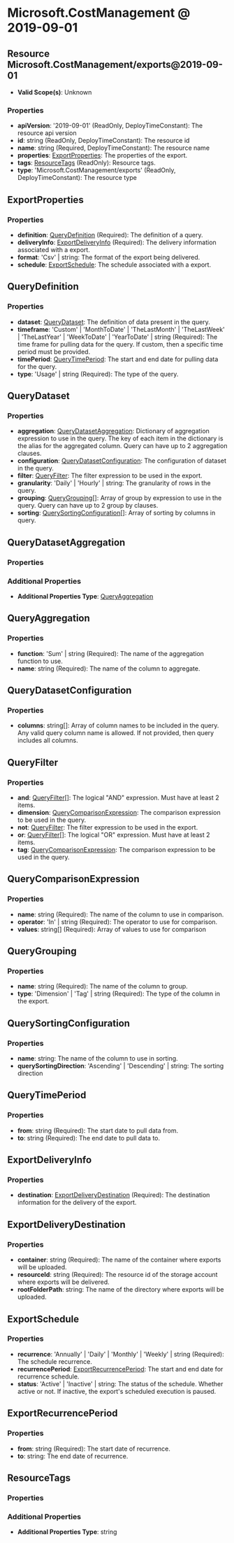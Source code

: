 # Microsoft.CostManagement @ 2019-09-01

## Resource Microsoft.CostManagement/exports@2019-09-01
* **Valid Scope(s)**: Unknown
### Properties
* **apiVersion**: '2019-09-01' (ReadOnly, DeployTimeConstant): The resource api version
* **id**: string (ReadOnly, DeployTimeConstant): The resource id
* **name**: string (Required, DeployTimeConstant): The resource name
* **properties**: [ExportProperties](#exportproperties): The properties of the export.
* **tags**: [ResourceTags](#resourcetags) (ReadOnly): Resource tags.
* **type**: 'Microsoft.CostManagement/exports' (ReadOnly, DeployTimeConstant): The resource type

## ExportProperties
### Properties
* **definition**: [QueryDefinition](#querydefinition) (Required): The definition of a query.
* **deliveryInfo**: [ExportDeliveryInfo](#exportdeliveryinfo) (Required): The delivery information associated with a export.
* **format**: 'Csv' | string: The format of the export being delivered.
* **schedule**: [ExportSchedule](#exportschedule): The schedule associated with a export.

## QueryDefinition
### Properties
* **dataset**: [QueryDataset](#querydataset): The definition of data present in the query.
* **timeframe**: 'Custom' | 'MonthToDate' | 'TheLastMonth' | 'TheLastWeek' | 'TheLastYear' | 'WeekToDate' | 'YearToDate' | string (Required): The time frame for pulling data for the query. If custom, then a specific time period must be provided.
* **timePeriod**: [QueryTimePeriod](#querytimeperiod): The start and end date for pulling data for the query.
* **type**: 'Usage' | string (Required): The type of the query.

## QueryDataset
### Properties
* **aggregation**: [QueryDatasetAggregation](#querydatasetaggregation): Dictionary of aggregation expression to use in the query. The key of each item in the dictionary is the alias for the aggregated column. Query can have up to 2 aggregation clauses.
* **configuration**: [QueryDatasetConfiguration](#querydatasetconfiguration): The configuration of dataset in the query.
* **filter**: [QueryFilter](#queryfilter): The filter expression to be used in the export.
* **granularity**: 'Daily' | 'Hourly' | string: The granularity of rows in the query.
* **grouping**: [QueryGrouping](#querygrouping)[]: Array of group by expression to use in the query. Query can have up to 2 group by clauses.
* **sorting**: [QuerySortingConfiguration](#querysortingconfiguration)[]: Array of sorting by columns in query.

## QueryDatasetAggregation
### Properties
### Additional Properties
* **Additional Properties Type**: [QueryAggregation](#queryaggregation)

## QueryAggregation
### Properties
* **function**: 'Sum' | string (Required): The name of the aggregation function to use.
* **name**: string (Required): The name of the column to aggregate.

## QueryDatasetConfiguration
### Properties
* **columns**: string[]: Array of column names to be included in the query. Any valid query column name is allowed. If not provided, then query includes all columns.

## QueryFilter
### Properties
* **and**: [QueryFilter](#queryfilter)[]: The logical "AND" expression. Must have at least 2 items.
* **dimension**: [QueryComparisonExpression](#querycomparisonexpression): The comparison expression to be used in the query.
* **not**: [QueryFilter](#queryfilter): The filter expression to be used in the export.
* **or**: [QueryFilter](#queryfilter)[]: The logical "OR" expression. Must have at least 2 items.
* **tag**: [QueryComparisonExpression](#querycomparisonexpression): The comparison expression to be used in the query.

## QueryComparisonExpression
### Properties
* **name**: string (Required): The name of the column to use in comparison.
* **operator**: 'In' | string (Required): The operator to use for comparison.
* **values**: string[] (Required): Array of values to use for comparison

## QueryGrouping
### Properties
* **name**: string (Required): The name of the column to group.
* **type**: 'Dimension' | 'Tag' | string (Required): The type of the column in the export.

## QuerySortingConfiguration
### Properties
* **name**: string: The name of the column to use in sorting.
* **querySortingDirection**: 'Ascending' | 'Descending' | string: The sorting direction

## QueryTimePeriod
### Properties
* **from**: string (Required): The start date to pull data from.
* **to**: string (Required): The end date to pull data to.

## ExportDeliveryInfo
### Properties
* **destination**: [ExportDeliveryDestination](#exportdeliverydestination) (Required): The destination information for the delivery of the export.

## ExportDeliveryDestination
### Properties
* **container**: string (Required): The name of the container where exports will be uploaded.
* **resourceId**: string (Required): The resource id of the storage account where exports will be delivered.
* **rootFolderPath**: string: The name of the directory where exports will be uploaded.

## ExportSchedule
### Properties
* **recurrence**: 'Annually' | 'Daily' | 'Monthly' | 'Weekly' | string (Required): The schedule recurrence.
* **recurrencePeriod**: [ExportRecurrencePeriod](#exportrecurrenceperiod): The start and end date for recurrence schedule.
* **status**: 'Active' | 'Inactive' | string: The status of the schedule. Whether active or not. If inactive, the export's scheduled execution is paused.

## ExportRecurrencePeriod
### Properties
* **from**: string (Required): The start date of recurrence.
* **to**: string: The end date of recurrence.

## ResourceTags
### Properties
### Additional Properties
* **Additional Properties Type**: string

